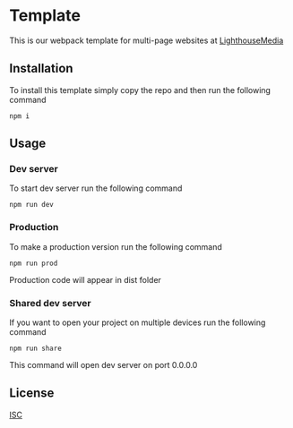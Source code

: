 # Template

This is our webpack template for multi-page websites at [LighthouseMedia](https://lhm.by)

## Installation

To install this template simply copy the repo and then run the following command

```npm
npm i
```

## Usage

### Dev server

To start dev server run the following command

```npm
npm run dev
```

### Production

To make a production version run the following command

```npm
npm run prod
```

Production code will appear in dist folder

### Shared dev server

If you want to open your project on multiple devices run the following command

```npm
npm run share
```

This command will open dev server on port 0.0.0.0

## License
[ISC](https://choosealicense.com/licenses/isc/)
